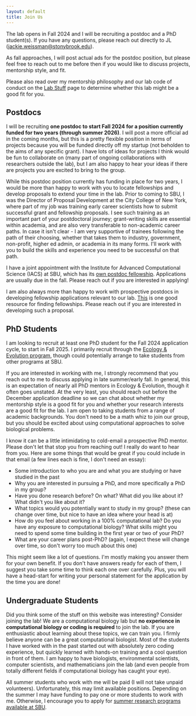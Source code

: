 ```yaml
---
layout: default
title: Join Us
---
```


The lab opens in Fall 2024 and I will be recruiting a postdoc and a PhD student(s). If you have any questions, please reach out directly to JL (<jackie.weissman@stonybrook.edu>).
 
As fall approaches, I will post actual ads for the postdoc position, but
please feel free to reach out to me before then if you would like to discuss projects, mentorship style, and fit. 

Please also read over my mentorship philosophy and our lab code of conduct on the [Lab Stuff](https://jlw-ecoevo.github.io/lab.html) page
to determine whether this lab might be a good fit for you.

## Postdocs

I will be recruiting **one postdoc to start Fall 2024 for a position currently funded for two years (through summer 2026)**. I will post a more official ad in the coming months, but this is a pretty flexible position in terms of projects because you will be funded directly off my startup (not beholden to the aims of any specific grant). I have lots of ideas for projects I think would be fun to collaborate on (many part of ongoing collaborations with researchers outside the lab), but I am also happy to hear your ideas if there are projects you are excited to bring to the group.

While this postdoc position currently has funding in place for two years, I would be more than happy to work with you to locate fellowships and develop proposals to extend your time in the lab. Prior to coming to SBU, I was the Director of Proposal Development at the City College of New York, where part of my job was training early career scientists how to submit successful grant and fellowship proposals. I see such training as an important part of your postdoctoral journey; grant-writing skills are essential within academia, and are also very transferable to non-academic career paths. In case it isn't clear - I am very supportive of trainees following the path of their choosing, whether that takes them to industry, government, non-profit, higher ed admin, or academia in its many forms. I'll work with you to build the skills and experience you need to be successful on that path.

I have a joint appointment with the Institute for Advanced Computational Science (IACS) at SBU, which has its [own postdoc fellowship](https://www.stonybrook.edu/commcms/iacs/opportunities/fellowships/Postdoctoral-Fellowships). Applications are usually due in the fall. Please reach out if you are interested in applying!

I am also always more than happy to work with prospective postdocs in developing fellowship applications relevant to our lab. [This](https://research.jhu.edu/rdt/funding-opportunities/postdoctoral/) is one good resource for finding fellowships. Please reach out if you are interested in developing such a proposal.


## PhD Students

I am looking to recruit at least one PhD student for the Fall 2024 application cycle, to start in Fall 2025. I primarily recruit through the [Ecology & Evolution program](https://www.stonybrook.edu/commcms/ecoevo/_program/index.php), though could potentially arrange to take students from other programs at SBU. 

If you are interested in working with me, I strongly recommend that you reach out to me to discuss applying in late summer/early fall. In general, this is an expectation of nearly all PhD mentors in Ecology & Evolution, though it often goes unstated. At the very least, you should reach out before the December application deadline so we can chat about whether my mentorship style is a good fit for you and whether your research interests are a good fit for the lab. I am open to taking students from a range of academic backgrounds. You don't need to be a math whiz to join our group, but you should be excited about using computational approaches to solve biological problems. 

I know it can be a little intimidating to cold-email a prospective PhD mentor. Please don't let that stop you from reaching out! I really do want to hear from you. Here are some things that would be great if you could include in that email (a few lines each is fine, I don't need an essay):

 - Some introduction to who you are and what you are studying or have studied in the past
 - Why you are interested in pursuing a PhD, and more specifically a PhD in my group?
 - Have you done research before? On what? What did you like about it? What didn't you like about it?
 - What topics would you potentially want to study in my group? (these can change over time, but nice to have an idea where your head is at)
 - How do you feel about working in a 100% computational lab? Do you have any exposure to computational biology? What skills might you need to spend some time building in the first year or two of your PhD?
 - What are your career plans post-PhD? (again, I expect these will change over time, so don't worry too much about this one)

This might seem like a lot of questions. I'm mostly making you answer them for your own benefit. If you don't have answers ready for each of them, I suggest you take some time to think each one over carefully. Plus, you will have a head-start for writing your personal statement for the application by the time you are done!


## Undergraduate Students

Did you think some of the stuff on this website was interesting? Consider joining the lab! We are a computational biology lab but **no experience in computational biology or coding is required** to join the lab. If you are enthusiastic about learning about these topics, we can train you. I firmly believe anyone can be a great computational biologist. Most of the students I have worked with in the past started out with absolutely zero coding experience, but quickly learned with hands-on training and a cool question in front of them. I am happy to have biologists, environmental scientists, computer scientists, and mathematicians join the lab (and even people from totally different fields if computational biology has caught your eye).

All summer students who work with me will be paid (I will not take unpaid volunteers). Unfortunately, this may limit available positions. Depending on the summer I may have funding to pay one or more students to work with me. Otherwise, I encourage you to apply for [summer research programs available at SBU](https://www.stonybrook.edu/commcms/ureca/summer/index.php).   

